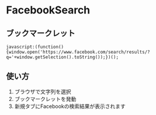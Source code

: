 # FacebookSearch

## ブックマークレット
`javascript:(function(){window.open('https://www.facebook.com/search/results/?q='+window.getSelection().toString());})();`

## 使い方
1. ブラウザで文字列を選択
2. ブックマークレットを発動
3. 新規タブにFacebookの検索結果が表示されます
